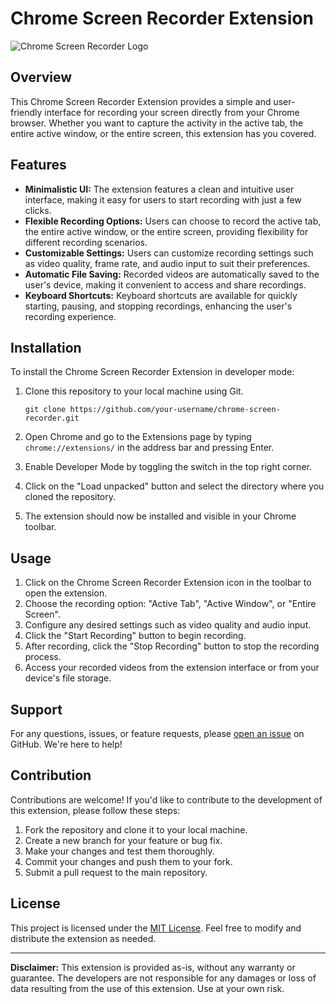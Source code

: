 # Chrome Screen Recorder Extension

![Chrome Screen Recorder Logo](https://example.com/logo.png)

## Overview

This Chrome Screen Recorder Extension provides a simple and user-friendly interface for recording your screen directly from your Chrome browser. Whether you want to capture the activity in the active tab, the entire active window, or the entire screen, this extension has you covered.

## Features

- **Minimalistic UI:** The extension features a clean and intuitive user interface, making it easy for users to start recording with just a few clicks.
- **Flexible Recording Options:** Users can choose to record the active tab, the entire active window, or the entire screen, providing flexibility for different recording scenarios.
- **Customizable Settings:** Users can customize recording settings such as video quality, frame rate, and audio input to suit their preferences.
- **Automatic File Saving:** Recorded videos are automatically saved to the user's device, making it convenient to access and share recordings.
- **Keyboard Shortcuts:** Keyboard shortcuts are available for quickly starting, pausing, and stopping recordings, enhancing the user's recording experience.

## Installation

To install the Chrome Screen Recorder Extension in developer mode:

1. Clone this repository to your local machine using Git.
   ```
   git clone https://github.com/your-username/chrome-screen-recorder.git
   ```

2. Open Chrome and go to the Extensions page by typing `chrome://extensions/` in the address bar and pressing Enter.

3. Enable Developer Mode by toggling the switch in the top right corner.

4. Click on the "Load unpacked" button and select the directory where you cloned the repository.

5. The extension should now be installed and visible in your Chrome toolbar.

## Usage

1. Click on the Chrome Screen Recorder Extension icon in the toolbar to open the extension.
2. Choose the recording option: "Active Tab", "Active Window", or "Entire Screen".
3. Configure any desired settings such as video quality and audio input.
4. Click the "Start Recording" button to begin recording.
5. After recording, click the "Stop Recording" button to stop the recording process.
6. Access your recorded videos from the extension interface or from your device's file storage.

## Support

For any questions, issues, or feature requests, please [open an issue](https://github.com/your-username/chrome-screen-recorder/issues) on GitHub. We're here to help!

## Contribution

Contributions are welcome! If you'd like to contribute to the development of this extension, please follow these steps:

1. Fork the repository and clone it to your local machine.
2. Create a new branch for your feature or bug fix.
3. Make your changes and test them thoroughly.
4. Commit your changes and push them to your fork.
5. Submit a pull request to the main repository.

## License

This project is licensed under the [MIT License](https://opensource.org/licenses/MIT). Feel free to modify and distribute the extension as needed.

---

**Disclaimer:** This extension is provided as-is, without any warranty or guarantee. The developers are not responsible for any damages or loss of data resulting from the use of this extension. Use at your own risk.
